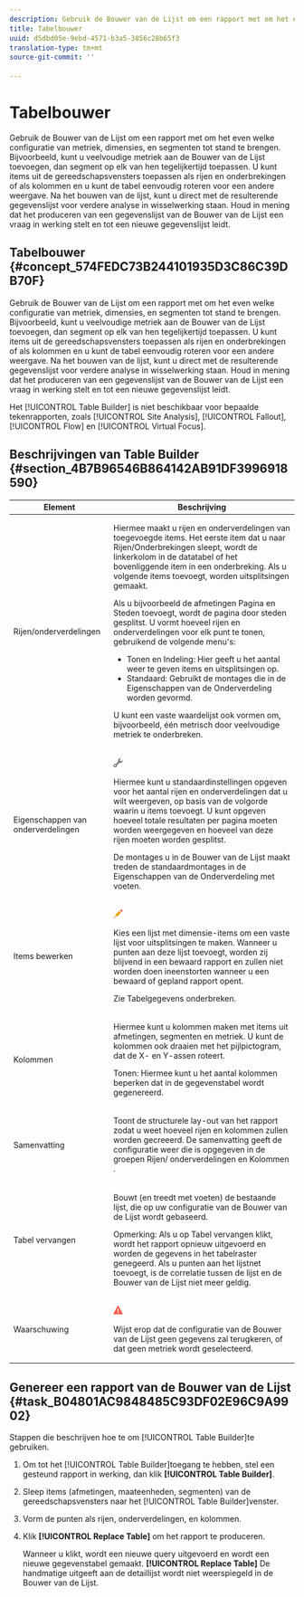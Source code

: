 ```yaml
---
description: Gebruik de Bouwer van de Lijst om een rapport met om het even welke configuratie van metriek, dimensies, en segmenten tot stand te brengen. Bijvoorbeeld, kunt u veelvoudige metriek aan de Bouwer van de Lijst toevoegen, dan segment op elk van hen tegelijkertijd toepassen. U kunt items uit de gereedschapsvensters toepassen als rijen en onderbrekingen of als kolommen en u kunt de tabel eenvoudig roteren voor een andere weergave. Na het bouwen van de lijst, kunt u direct met de resulterende gegevenslijst voor verdere analyse in wisselwerking staan. Houd in mening dat het produceren van een gegevenslijst van de Bouwer van de Lijst een vraag in werking stelt en tot een nieuwe gegevenslijst leidt.
title: Tabelbouwer
uuid: d5dbd05e-9ebd-4571-b3a5-3856c28b65f3
translation-type: tm+mt
source-git-commit: ''

---
```



# Tabelbouwer

Gebruik de Bouwer van de Lijst om een rapport met om het even welke configuratie van metriek, dimensies, en segmenten tot stand te brengen. Bijvoorbeeld, kunt u veelvoudige metriek aan de Bouwer van de Lijst toevoegen, dan segment op elk van hen tegelijkertijd toepassen. U kunt items uit de gereedschapsvensters toepassen als rijen en onderbrekingen of als kolommen en u kunt de tabel eenvoudig roteren voor een andere weergave. Na het bouwen van de lijst, kunt u direct met de resulterende gegevenslijst voor verdere analyse in wisselwerking staan. Houd in mening dat het produceren van een gegevenslijst van de Bouwer van de Lijst een vraag in werking stelt en tot een nieuwe gegevenslijst leidt.

## Tabelbouwer {#concept_574FEDC73B244101935D3C86C39DB70F}

Gebruik de Bouwer van de Lijst om een rapport met om het even welke configuratie van metriek, dimensies, en segmenten tot stand te brengen. Bijvoorbeeld, kunt u veelvoudige metriek aan de Bouwer van de Lijst toevoegen, dan segment op elk van hen tegelijkertijd toepassen. U kunt items uit de gereedschapsvensters toepassen als rijen en onderbrekingen of als kolommen en u kunt de tabel eenvoudig roteren voor een andere weergave. Na het bouwen van de lijst, kunt u direct met de resulterende gegevenslijst voor verdere analyse in wisselwerking staan. Houd in mening dat het produceren van een gegevenslijst van de Bouwer van de Lijst een vraag in werking stelt en tot een nieuwe gegevenslijst leidt.

Het [!UICONTROL Table Builder] is niet beschikbaar voor bepaalde tekenrapporten, zoals [!UICONTROL Site Analysis], [!UICONTROL Fallout], [!UICONTROL Flow] en [!UICONTROL Virtual Focus].

## Beschrijvingen van Table Builder {#section_4B7B96546B864142AB91DF3996918590}

<table id="table_C11D78E62DEF48A78B50EFB8669817BC"> 
 <thead> 
  <tr> 
   <th colname="col1" class="entry"> Element </th> 
   <th colname="col2" class="entry"> Beschrijving </th> 
  </tr> 
 </thead>
 <tbody> 
  <tr> 
   <td colname="col1"> <span class="wintitle"> Rijen/onderverdelingen</span> </td> 
   <td colname="col2"> <p>Hiermee maakt u rijen en onderverdelingen van toegevoegde items. Het eerste item dat u naar <span class="wintitle"> Rijen/Onderbrekingen</span> sleept, wordt de linkerkolom in de datatabel of het bovenliggende item in een onderbreking. Als u volgende items toevoegt, worden uitsplitsingen gemaakt. </p> <p>Als u bijvoorbeeld de afmetingen Pagina en Steden toevoegt, wordt de pagina door steden gesplitst. U vormt hoeveel rijen en onderverdelingen voor elk punt te tonen, gebruikend de volgende menu's: </p> 
    <ul id="ul_702F215DFB814398B8F1879EDFEC103F"> 
     <li id="li_95C4DF2B33524C94BBD2E07397393300"> <span class="uicontrol"> Tonen</span> en <span class="uicontrol"> Indeling</span>: Hier geeft u het aantal weer te geven items en uitsplitsingen op. </li> 
     <li id="li_D594C7F31A094D1EA1A070B80794E006"> <span class="uicontrol"> Standaard</span>: Gebruikt de montages die in de Eigenschappen <span class="wintitle"></span>van de Onderverdeling worden gevormd. </li> 
    </ul> <p>U kunt een vaste waardelijst ook vormen om, bijvoorbeeld, één metrisch door veelvoudige metriek te onderbreken. </p> </td> 
  </tr> 
  <tr> 
   <td colname="col1"> <span class="wintitle"> Eigenschappen van onderverdelingen</span> </td> 
   <td colname="col2"> <p><img placement="inline"  src="assets/Settings_Illustrative.png" id="image_C46860621CF94E88AF592B8660F28E57"> </img> </p> <p>Hiermee kunt u standaardinstellingen opgeven voor het aantal rijen en onderverdelingen dat u wilt weergeven, op basis van de volgorde waarin u items toevoegt. U kunt opgeven hoeveel totale resultaten per pagina moeten worden weergegeven en hoeveel van deze rijen moeten worden gesplitst. </p> <p>De montages u in de Bouwer <span class="wintitle"> van de</span> Lijst maakt treden de standaardmontages in de Eigenschappen <span class="wintitle"></span>van de Onderverdeling met voeten. </p> </td> 
  </tr> 
  <tr> 
   <td colname="col1"> <span class="wintitle"> Items bewerken</span> </td> 
   <td colname="col2"> <p><img  src="assets/Edit_Buttcon.png" id="image_E44BCC4B0BFF453D8564047E3DA2501A"> </img> </p> <p>Kies een lijst met dimensie-items om een vaste lijst voor uitsplitsingen te maken. Wanneer u punten aan deze lijst toevoegt, worden zij blijvend in een bewaard rapport en zullen niet worden doen ineenstorten wanneer u een bewaard of gepland rapport opent. </p> <p>Zie Tabelgegevens <a href="/help/analyze/ad-hoc-analysis/c-reports-configure.md#task_29BEE0AF09DA4625B9B44BAB77D7C841"  ></a>onderbreken. </p> </td> 
  </tr> 
  <tr> 
   <td colname="col1"> <span class="wintitle"> Kolommen</span> </td> 
   <td colname="col2"> <p>Hiermee kunt u kolommen maken met items uit afmetingen, segmenten en metriek. U kunt de kolommen ook draaien met het pijlpictogram, dat de X- en Y-assen roteert. </p> <p> <span class="uicontrol"> Tonen</span>: Hiermee kunt u het aantal kolommen beperken dat in de gegevenstabel wordt gegenereerd. </p> </td> 
  </tr> 
  <tr> 
   <td colname="col1"> <span class="wintitle"> Samenvatting</span> </td> 
   <td colname="col2"> <p>Toont de structurele lay-out van het rapport zodat u weet hoeveel rijen en kolommen zullen worden gecreeerd. De samenvatting geeft de configuratie weer die is opgegeven in de groepen Rijen/ <span class="uicontrol"> onderverdelingen</span> en <span class="uicontrol"> Kolommen</span> . </p> </td> 
  </tr> 
  <tr> 
   <td colname="col1"> <span class="wintitle"> Tabel vervangen</span> </td> 
   <td colname="col2"> <p>Bouwt (en treedt met voeten) de bestaande lijst, die op uw <span class="wintitle"> configuratie van de Bouwer</span> van de Lijst wordt gebaseerd. </p> <p>Opmerking: Als u op Tabel <span class="uicontrol"></span> vervangen klikt, wordt het rapport opnieuw uitgevoerd en worden de gegevens in het tabelraster genegeerd. Als u punten aan het lijstnet toevoegt, is de correlatie tussen de lijst en de <span class="wintitle"> Bouwer</span> van de Lijst niet meer geldig. </p> </td> 
  </tr> 
  <tr> 
   <td colname="col1"> Waarschuwing </td> 
   <td colname="col2"> <p><img id="image_619E1068C6084D41853DA3DD6B85DFC9"  src="assets/AlertRed_Illustrative.png" placement="inline" /> </p> <p>Wijst erop dat de configuratie van de Bouwer <span class="wintitle"></span>van de Lijst geen gegevens zal terugkeren, of dat geen metriek wordt geselecteerd. </p> </td> 
  </tr> 
 </tbody> 
</table>

## Genereer een rapport van de Bouwer van de Lijst {#task_B04801AC9848485C93DF02E96C9A9902}

Stappen die beschrijven hoe te om [!UICONTROL Table Builder]te gebruiken.

<!-- 

t_table_builder.xml

 -->

1. Om tot het [!UICONTROL Table Builder]toegang te hebben, stel een gesteund rapport in werking, dan klik **[!UICONTROL Table Builder]**.
1. Sleep items (afmetingen, maateenheden, segmenten) van de gereedschapsvensters naar het [!UICONTROL Table Builder]venster.
1. Vorm de punten als rijen, onderverdelingen, en kolommen.
1. Klik **[!UICONTROL Replace Table]** om het rapport te produceren.

   Wanneer u klikt, wordt een nieuwe query uitgevoerd en wordt een nieuwe gegevenstabel gemaakt. **[!UICONTROL Replace Table]** De handmatige uitgeeft aan de detaillijst wordt niet weerspiegeld in de Bouwer van de Lijst.


